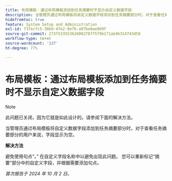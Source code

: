 ```yaml
---
title: 布局模板：通过布局模板添加到任务摘要时不显示自定义数据字段
description: 当管理员通过布局模板将自定义数据字段添加到任务摘要部分时，对于查看任务摘要部分的用户来说，字段显示为空。
hidefromtoc: true
feature: System Setup and Administration
exl-id: f37ecfc5-30b9-4fe2-9e76-a97be0ae969f
source-git-commit: 273f533553626082787f579b171ab4b314743d58
workflow-type: tm+mt
source-wordcount: '137'
ht-degree: 77%

---
```


# 布局模板：通过布局模板添加到任务摘要时不显示自定义数据字段

>[!NOTE]
>
>此问题已关闭，因为它就是如此设计的。请参阅下面的解决方法。

当管理员通过布局模板将自定义数据字段添加到任务摘要部分时，对于查看任务摘要部分的用户来说，字段显示为空。

**解决方法**

避免使用句点“。” 在自定义字段名称中以避免出现此问题。 您可以重新标记“摘要”部分中的自定义字段，并根据需要添加句点。

_首次报告于 2024 年 10 月 2 日。_
